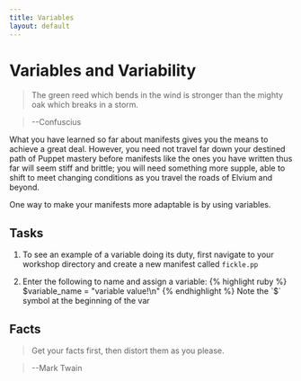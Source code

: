 ```yaml
---
title: Variables
layout: default
---
```


# Variables and Variability

>The green reed which bends in the wind is stronger than the mighty oak which breaks in a storm.

> --Confuscius

What you have learned so far about manifests gives you the means to achieve a great deal. However, you need not travel far down your destined path of Puppet mastery before manifests like the ones you have written thus far will seem stiff and brittle; you will need something more supple, able to shift to meet changing conditions as you travel the roads of Elvium and beyond.

One way to make your manifests more adaptable is by using variables.

## Tasks

1. To see an example of a variable doing its duty, first navigate to your workshop directory and create a new manifest called `fickle.pp`
	
2.	Enter the following to name and assign a variable:
{% highlight ruby %}
$variable_name = "variable value!\n"
{% endhighlight %}
	Note the `$` symbol at the beginning of the var

## Facts

>Get your facts first, then distort them as you please.

> --Mark Twain
